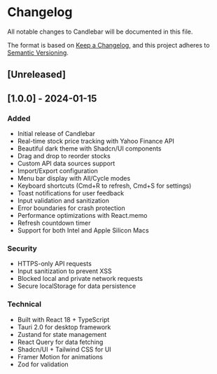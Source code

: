 # Changelog

All notable changes to Candlebar will be documented in this file.

The format is based on [Keep a Changelog](https://keepachangelog.com/en/1.0.0/),
and this project adheres to [Semantic Versioning](https://semver.org/spec/v2.0.0.html).

## [Unreleased]

## [1.0.0] - 2024-01-15

### Added
- Initial release of Candlebar
- Real-time stock price tracking with Yahoo Finance API
- Beautiful dark theme with Shadcn/UI components
- Drag and drop to reorder stocks
- Custom API data sources support
- Import/Export configuration
- Menu bar display with All/Cycle modes
- Keyboard shortcuts (Cmd+R to refresh, Cmd+S for settings)
- Toast notifications for user feedback
- Input validation and sanitization
- Error boundaries for crash protection
- Performance optimizations with React.memo
- Refresh countdown timer
- Support for both Intel and Apple Silicon Macs

### Security
- HTTPS-only API requests
- Input sanitization to prevent XSS
- Blocked local and private network requests
- Secure localStorage for data persistence

### Technical
- Built with React 18 + TypeScript
- Tauri 2.0 for desktop framework
- Zustand for state management
- React Query for data fetching
- Shadcn/UI + Tailwind CSS for UI
- Framer Motion for animations
- Zod for validation
